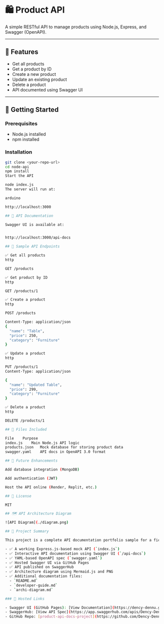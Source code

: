 # 🛍️ Product API

A simple RESTful API to manage products using Node.js, Express, and Swagger (OpenAPI).

---

## 📌 Features

- Get all products
- Get a product by ID
- Create a new product
- Update an existing product
- Delete a product
- API documented using Swagger UI

---

## 🚀 Getting Started

### Prerequisites

- Node.js installed
- npm installed

### Installation

```bash
git clone <your-repo-url>
cd node-api
npm install
Start the API

node index.js
The server will run at:

arduino

http://localhost:3000

## 📘 API Documentation

Swagger UI is available at:


http://localhost:3000/api-docs

## 🧪 Sample API Endpoints

✅ Get all products
http

GET /products

✅ Get product by ID
http

GET /products/1

✅ Create a product
http

POST /products

Content-Type: application/json
{
  "name": "Table",
  "price": 250,
  "category": "Furniture"
}

✅ Update a product
http

PUT /products/1
Content-Type: application/json

{
  "name": "Updated Table",
  "price": 299,
  "category": "Furniture"
}

✅ Delete a product
http

DELETE /products/1

## 📂 Files Included

File	Purpose
index.js	Main Node.js API logic
products.json	Mock database for storing product data
swagger.yaml	API docs in OpenAPI 3.0 format

## 📌 Future Enhancements

Add database integration (MongoDB)

Add authentication (JWT)

Host the API online (Render, Replit, etc.)

## 📄 License

MIT

## 🗺️ API Architecture Diagram

![API Diagram](./diagram.png)

## 📘 Project Summary

This project is a complete API documentation portfolio sample for a fictional Product API. It includes:

- ✅ A working Express.js-based mock API (`index.js`)
- ✅ Interactive API documentation using Swagger UI (`/api-docs`)
- ✅ YAML-based OpenAPI spec (`swagger.yaml`)
- ✅ Hosted Swagger UI via GitHub Pages
- ✅ API published on SwaggerHub
- ✅ Architecture diagram using Mermaid.js and PNG
- ✅ Additional documentation files:
  - `README.md`
  - `developer-guide.md`
  - `archi-diagram.md`

### 🔗 Hosted Links

- Swagger UI (GitHub Pages): [View Documentation](https://dency-dennu.github.io/product-api-docs-project)
- SwaggerHub: [View API Spec](https://app.swaggerhub.com/apis/Dency-Dennu/product-api/1.0.0)
- GitHub Repo: [product-api-docs-project](https://github.com/Dency-Dennu/product-api-docs-project)
